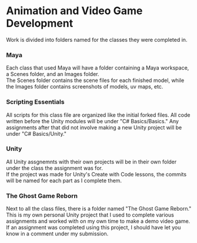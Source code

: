 # Animation and Video Game Development
Work is divided into folders named for the classes they were completed in.  
### Maya
Each class that used Maya will have a folder containing a Maya workspace, a Scenes folder, and an Images folder.  
The Scenes folder contains the scene files for each finished model, while the Images folder contains screenshots of models, uv maps, etc. 

### Scripting Essentials
All scripts for this class file are organized like the initial forked files. All code written before the Unity modules will be under "C# Basics/Basics." Any assignments after that did not involve making a new Unity project will be under "C# Basics/Unity."  

### Unity
All Unity assgnemnts with their own projects will be in their own folder under the class the assignment was for.  
If the project was made for Unity's Create with Code lessons, the commits will be named for each part as I complete them.

### The Ghost Game Reborn
Next to all the class files, there is a folder named "The Ghost Game Reborn." This is my own personal Unity project that I used to complete various assignments and worked with on my own time to make a demo video game. If an assignment was completed using this project, I should have let you know in a comment under my submission.
